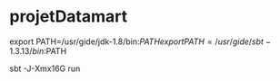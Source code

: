 # projetDatamart

export PATH=/usr/gide/jdk-1.8/bin:$PATH
export PATH=/usr/gide/sbt-1.3.13/bin:$PATH

sbt -J-Xmx16G run